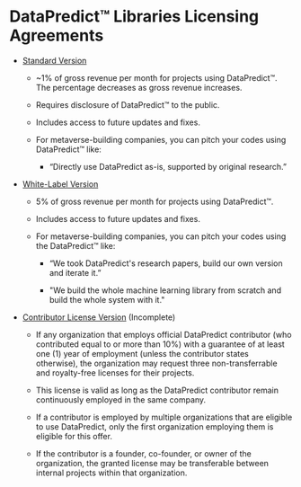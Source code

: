 # DataPredict™ Libraries Licensing Agreements

* [Standard Version](https://github.com/AqwamCreates/DataPredict/blob/main/docs/DataPredictLibrariesLicensingAgreements/DataPredict%20Libraries%20Licensing%20Agreement.docx)

    * ~1% of gross revenue per month for projects using DataPredict™. The percentage decreases as gross revenue increases.

   * Requires disclosure of DataPredict™ to the public.

   * Includes access to future updates and fixes.

   * For metaverse-building companies, you can pitch your codes using DataPredict™ like:
 
      * “Directly use DataPredict as-is, supported by original research.”

* [White-Label Version](https://github.com/AqwamCreates/DataPredict/blob/main/docs/DataPredictLibrariesLicensingAgreements/DataPredict%20Libraries%20Licensing%20Agreement%20-%20White%20Label.docx)
    
    * 5% of gross revenue per month for projects using DataPredict™.

   * Includes access to future updates and fixes.

    * For metaverse-building companies, you can pitch your codes using the DataPredict™ like:

      * “We took DataPredict's research papers, build our own version and iterate it.”
     
      * "We build the whole machine learning library from scratch and build the whole system with it."

* [Contributor License Version](https://github.com/AqwamCreates/DataPredict/blob/main/docs/DataPredictLibrariesLicensingAgreements/) (Incomplete)

   * If any organization that employs official DataPredict contributor (who contributed equal to or more than 10%) with a guarantee of at least one (1) year of employment (unless the contributor states otherwise), the organization may request three non-transferrable and royalty-free licenses for their projects.
   
   * This license is valid as long as the DataPredict contributor remain continuously employed in the same company.
  
   * If a contributor is employed by multiple organizations that are eligible to use DataPredict, only the first organization employing them is eligible for this offer.

   * If the contributor is a founder, co-founder, or owner of the organization, the granted license may be transferable between internal projects within that organization.
